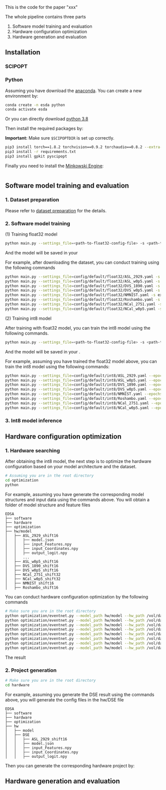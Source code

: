 

This is the code for the paper "xxx"

The whole pipeline contains three parts
1. Software model training and evaluation
2. Hardware configuration optimization
3. Hardware generation and evaluation


## Installation



### SCIPOPT


### Python

Assuming you have download the [anaconda](https://www.anaconda.com/download). You can create a new environment by:

```bash
conda create -n esda python
conda activate esda
```

Or you can directly download [python 3.8](https://www.python.org/downloads/release/python-380/)


Then install the required packages by:

**Important:** Make sure `$SCIPOPTDIR` is set up correctly.

```bash
pip3 install torch==1.8.2 torchvision==0.9.2 torchaudio==0.8.2 --extra-index-url https://download.pytorch.org/whl/lts/1.8/cu102
pip3 install -r requirements.txt
pip3 install gpkit pyscipopt
```
Finally you need to install the [Minkowski Engine](https://github.com/NVIDIA/MinkowskiEngine):


```bash
```





## Software model training and evaluation

### 1. Dataset preparation

Please refer to [dataset preparation](doc/dataset.md) for the details.



### 2. Software model training

(1) Training float32 model

```bash
python main.py --settings_file=<path-to-float32-config-file> -s <path-to-result-folder>
```
And the model will be saved in your <path to result folder>


For example, after downloading the dataset, you can conduct training using the following commands

```bash
python main.py --settings_file=config/default/float32/ASL_2929.yaml -s exp_float32/ASL_2929
python main.py --settings_file=config/default/float32/ASL_w0p5.yaml -s exp_float32/ASL_w0p5
python main.py --settings_file=config/default/float32/DVS_1890.yaml -s exp_float32/DVS_1890
python main.py --settings_file=config/default/float32/DVS_w0p5.yaml -s exp_float32/DVS_w0p5
python main.py --settings_file=config/default/float32/NMNIST.yaml -s exp_float32/NMNIST
python main.py --settings_file=config/default/float32/Roshambo.yaml -s exp_float32/Roshambo
python main.py --settings_file=config/default/float32/NCal_2751.yaml -s exp_float32/NCal_2751
python main.py --settings_file=config/default/float32/NCal_w0p5.yaml -s exp_float32/NCal_w0p5
```

(2) Training int8 model

After training with float32 model, you can train the int8 model using the following commands.
```bash
python main.py --settings_file=<path-to-float32-config-file> -s <path-to-result-folder> --load <path-to-float32-model> --shift_bit <shift-bit> --fixBN_ratio <fixBN-ratio>
```
And the model will be saved in your <path to result folder>.

For example, assuming you have trained the float32 model above, you can train the int8 model using the following commands:

```bash
python main.py --settings_file=config/default/int8/ASL_2929.yaml --epochs 100 --fixBN_ratio 0.3 -s exp_int8/ASL_2929 --load exp_float32/ASL_2929/ckpt.best.pth.tar --shift_bit 16
python main.py --settings_file=config/default/int8/ASL_w0p5.yaml --epochs 100 --fixBN_ratio 0.3 -s exp_int8/ASL_w0p5 --load exp_float32/ASL_w0p5/ckpt.best.pth.tar --shift_bit 16
python main.py --settings_file=config/default/int8/DVS_1890.yaml --epochs 100 --fixBN_ratio 0.3 -s exp_int8/DVS_1890 --load exp_float32/DVS_1890/ckpt.best.pth.tar --shift_bit 16
python main.py --settings_file=config/default/int8/DVS_w0p5.yaml --epochs 100 --fixBN_ratio 0.3 -s exp_int8/DVS_w0p5 --load exp_float32/DVS_w0p5/ckpt.best.pth.tar --shift_bit 16
python main.py --settings_file=config/default/int8/NMNIST.yaml --epochs 100 --fixBN_ratio 0.3 -s exp_int8/NMNIST --load exp_float32/NMNIST/ckpt.best.pth.tar --shift_bit 16
python main.py --settings_file=config/default/int8/Roshambo.yaml --epochs 100 --fixBN_ratio 0.3 -s exp_int8/Roshambo --load exp_float32/Roshambo/ckpt.best.pth.tar --shift_bit 16
python main.py --settings_file=config/default/int8/NCal_2751.yaml --epochs 100 --fixBN_ratio 0.3 -s exp_int8/NCal_2751 --load exp_float32/NCal_2751/ckpt.best.pth.tar --shift_bit 32
python main.py --settings_file=config/default/int8/NCal_w0p5.yaml --epochs 100 --fixBN_ratio 0.3 -s exp_int8/NCal_w0p5 --load exp_float32/NCal_w0p5/ckpt.best.pth.tar --shift_bit 32
```


### 3. Int8 model inference






## Hardware configuration optimization

### 1. Hardware searching

After obtaining the int8 model, the next step is to optimize the hardware configuration based on your model architecture and the dataset.


```bash
# Assuming you are in the root directory
cd optimization
python 
```

For example, assuming you have generate the corresponding model structures and input data using the commands above.
You will obtain a folder of model structure and feature files

```
EDSA
├── software
├── hardware
├── optimization
├── hw/model
│   ├── ASL_2929_shift16
│   │   ├── model.json
│   │   ├── input_Features.npy
│   │   ├── input_Coordinates.npy
│   │   ├── output_logit.npy
│   │   ...
│   ├── ASL_w0p5_shift16
│   ├── DVS_1890_shift16
│   ├── DVS_w0p5_shift16
│   ├── NCal_2751_shift32
│   ├── NCal_w0p5_shift32
│   ├── NMNIST_shift16
│   ├── Roshambo_shift16
```

You can conduct hardware configuration optimization by the following commands
```bash
# Make sure you are in the root directory
python optimization/eventnet.py --model_path hw/model --hw_path /vol/datastore/EDSA/eventNetHWConfig --model_name DVS_1890_shift16 --hw_name zcu102_80res --results_path hw/DSE
python optimization/eventnet.py --model_path hw/model --hw_path /vol/datastore/EDSA/eventNetHWConfig --model_name DVS_0p5_shift16 --hw_name zcu102_60res --results_path hw/DSE
python optimization/eventnet.py --model_path hw/model --hw_path /vol/datastore/EDSA/eventNetHWConfig --model_name NMNIST_shift16 --hw_name zcu102_60res --results_path hw/DSE
python optimization/eventnet.py --model_path hw/model --hw_path /vol/datastore/EDSA/eventNetHWConfig --model_name ASL_0p5_shift16 --hw_name zcu102_80res --results_path hw/DSE
python optimization/eventnet.py --model_path hw/model --hw_path /vol/datastore/EDSA/eventNetHWConfig --model_name ASL_2929_shift16 --hw_name zcu102_80res --results_path hw/DSE
python optimization/eventnet.py --model_path hw/model --hw_path /vol/datastore/EDSA/eventNetHWConfig --model_name Roshambo_shift16 --hw_name zcu102_80res --results_path hw/DSE
python optimization/eventnet.py --model_path hw/model --hw_path /vol/datastore/EDSA/eventNetHWConfig --model_name NCal_2751_shift32 --hw_name zcu102_80res --results_path hw/DSE
python optimization/eventnet.py --model_path hw/model --hw_path /vol/datastore/EDSA/eventNetHWConfig --model_name NCal_w0p5_shift32_2 --hw_name zcu102_50res --results_path hw/DSE
```

The result

### 2. Project generation


```bash
# Make sure you are in the root directory
cd hardware
```

For example, assuming you generate the DSE result using the commands above, you will generate the config files in the hw/DSE file

```
EDSA
├── software
├── hardware
├── optimization
├── hw
│   ├── model
│   ├── DSE
│   │   ├── ASL_2929_shift16
│   │   ├── model.json
│   │   ├── input_Features.npy
│   │   ├── input_Coordinates.npy
│   │   ├── output_logit.npy
```

Then you can generate the corresponding hardware project by:






## Hardware generation and evaluation

